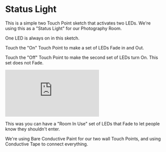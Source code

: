 # Status Light

This is a simple two Touch Point sketch that activates two LEDs.  We're using this as a "Status Light" for our Photography Room.

One LED is always on in this sketch.  

Touch the "On" Touch Point to make a set of LEDs Fade in and Out.

Touch the "Off" Touch Point to make the second set of LEDs turn On.  This set does not Fade.

![diagram preview](https://github.com/BrownDogGadgets/CrazyCircuits/blob/master/Projects/Status%20Light/Status%20Light%20Diagram.pdf)

This was you can have a "Room In Use" set of LEDs that Fade to let people know they shouldn't enter.  

We're using Bare Conductive Paint for our two wall Touch Points, and using Conductive Tape to connect everything.
